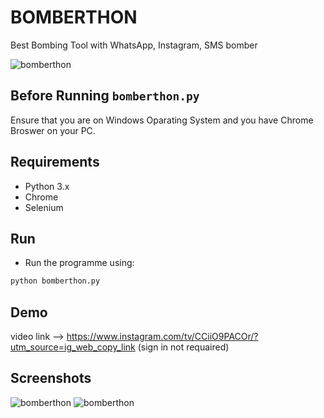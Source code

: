 # BOMBERTHON
Best Bombing Tool with WhatsApp, Instagram, SMS bomber


<a><img src="https://github.com/b31ngD3v/bomberthon/blob/master/screenshots/Capture1.PNG?raw=true" alt="bomberthon"/></a>

## Before Running `bomberthon.py`

Ensure that you are on Windows Oparating System and you have Chrome Broswer on your PC.

## Requirements
 
*  Python 3.x
* Chrome 
* Selenium


## Run

* Run the programme using:

```bash
python bomberthon.py
```

## Demo

video link --> https://www.instagram.com/tv/CCiiO9PACOr/?utm_source=ig_web_copy_link (sign in not requaired)


## Screenshots

<a><img src="https://github.com/b31ngD3v/bomberthon/blob/master/screenshots/Capture.PNG?raw=true" alt="bomberthon"/></a>
<a><img src="https://github.com/b31ngD3v/bomberthon/blob/master/screenshots/Capture1.PNG?raw=true" alt="bomberthon"/></a>
